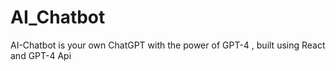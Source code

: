 # AI_Chatbot
 AI-Chatbot is your own ChatGPT with the power of GPT-4 , built using React and GPT-4 Api
